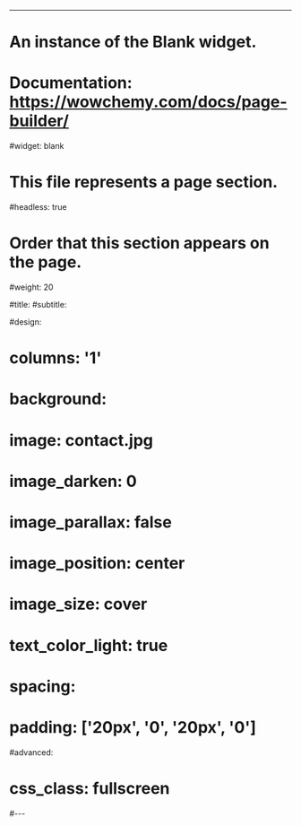 ---
# An instance of the Blank widget.
# Documentation: https://wowchemy.com/docs/page-builder/
#widget: blank

# This file represents a page section.
#headless: true

# Order that this section appears on the page.
#weight: 20

#title:
#subtitle:

#design:
# columns: '1'
#  background:
 #   image: contact.jpg
 #   image_darken: 0
 #   image_parallax: false
 #   image_position: center
  #  image_size: cover
  #  text_color_light: true
 # spacing:
 #   padding: ['20px', '0', '20px', '0']
#advanced:
 # css_class: fullscreen
#---
